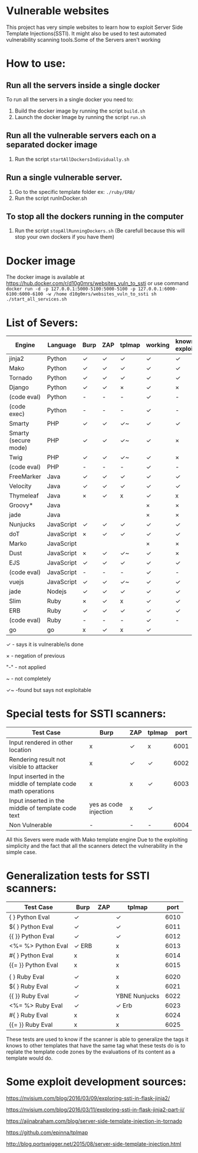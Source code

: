 
# Vulnerable websites
This project has very simple websites to learn how to exploit Server Side Template Injections(SSTI). It might also be used to test automated vulnerability scanning tools.Some of the Servers aren't working

# How to use:
## Run all the servers inside a single docker
To run all the servers in a single docker you need to:
1. Build the docker image by running the script `build.sh`
2. Launch the docker Image by running the script `run.sh`

## Run all the vulnerable servers each on a separated docker image
1. Run the script `startAllDockersIndividually.sh`

## Run a single vulnerable server.
1. Go to the specific template folder ex: `./ruby/ERB/` 
2. Run the script runInDocker.sh

## To stop all the dockers running in the computer
1. Run the script `stopAllRunningDockers.sh` (Be carefull because this will stop your own dockers if you have them)

# Docker image
The docker image is available at https://hub.docker.com/r/d10g0mrs/websites_vuln_to_ssti
or use command
`docker run -d -p 127.0.0.1:5000-5100:5000-5100 -p 127.0.0.1:6000-6100:6000-6100 -w /home d10g0mrs/websites_vuln_to_ssti sh ./start_all_services.sh`



# List of Severs:

| Engine              |Language  |Burp|ZAP|tplmap|working|known exploit|port| tags                    |
| ---                 |---       |--- |---| ---  | ---   | ---         | ---| ---                     | 
| jinja2              |Python    |✓   | ✓ | ✓    | ✓     | ✓           |5000| {{%s}}                  |       
| Mako                |Python    |✓   | ✓ | ✓    | ✓     | ✓           |5001| ${%s}                   |        
| Tornado             |Python    |✓   | ✓ | ✓    | ✓     | ✓           |5002| {{%s}}                  |        
| Django              |Python    |✓   | ✓ | ×    | ✓     | ×           |5003| {{ }}                   |        
| (code eval)         |Python    |-   | - | -    | ✓     | -           |5004| na                      |        
| (code exec)         |Python    |-   | - | -    | ✓     | -           |5005| na                      |       
| Smarty              |PHP       |✓   | ✓ | ✓~   | ✓     | ✓           |5020| {%s}                    |       
| Smarty (secure mode)|PHP       |✓   | ✓ | ✓~   | ✓     | ×           |5021| {%s}                    |        
| Twig                |PHP       |✓   | ✓ | ✓~   | ✓     | ×           |5022| {{%s}}                  |       
| (code eval)         |PHP       |-   | - | -    | ✓     | -           |5023| na                      |        
| FreeMarker          |Java      |✓   | ✓ | ✓    | ✓     | ✓           |5051| <#%s > ${%s}            |        
| Velocity            |Java      |✓   | ✓ | ✓    | ✓     | ✓           |5052| #set($x=1+1)${x}        |        
| Thymeleaf           |Java      |×   | ✓ | x    | ✓     | x           |5053| <p th:text="${%s}"></p> |      
| Groovy*             |Java      |    |   |      | ×     | ×           |×   | ×                       |     
| jade                |Java      |    |   |      | ×     | ×           |×   | ×                       |     
| Nunjucks            |JavaScript|✓   | ✓ | ✓    | ✓     | ✓           |5062| {{%s}}                  |      
| doT                 |JavaScript|×   | ✓ | ✓    | ✓     | ✓           |5063| {{=%s}}                 |    
| Marko               |JavaScript|    |   |      | ×     | ×           |×   | ×                       |    
| Dust                |JavaScript|×   | ✓ | ✓~   | ✓     | ×           |5065| {#%s}or{%s}or{@%s}      |  
| EJS                 |JavaScript|✓   | ✓ | ✓    | ✓     | ✓           |5066| <%= %>                  | 
| (code eval)         |JavaScript|-   | - | -    | ✓     | -           |5067| na                      | 
| vuejs               |JavaScript|✓   | ✓ | ✓~   | ✓     | ✓           |5068| {{%s}}                  | 
| jade                |Nodejs    |✓   | ✓ | ✓    | ✓     | ✓           |5069| #{%s}                   |     
| Slim                |Ruby      |×   | ✓ | x    | ✓     | ✓           |5080| #{%s}                   | 
| ERB                 |Ruby      |✓   | ✓ | ✓    | ✓     | ✓           |5081| <%=%s%>                 | 
| (code eval)         |Ruby      |-   | - | -    | ✓     | -           |5082| na                      |
| go                  |go        |x   | ✓ | x    | ✓     |             |5090| na                      |


✓ - says it is vulnerable/is done

× - negation of previous

"-" - not applied

~ - not completely 

✓~ -found but says not exploitable

# Special tests for SSTI scanners:
|Test Case                                                               |Burp|ZAP|tplmap|port|
| ---                                                                    |--- |---| ---  | ---|
|Input rendered in other location                                        | x  | ✓ | x    |6001|
|Rendering result not visible to attacker                                | x  | ✓ | ✓    |6002|
|Input inserted in the middle of template code math operations           | x  | x | ✓    |6003|
|Input inserted in the middle of template code text|yes as code injection| x  | ✓ |      |6005|
|Non Vulnerable                                                          | -  | - | -    |6004|

All this Severs were made with Mako template engine Due to the exploiting simplicity and the fact that all the scanners detect the vulnerability in the simple case. 

# Generalization tests for SSTI scanners:
|Test Case          |Burp |ZAP| tplmap      |port|
| ---               |---  |---|  ---        | ---|
|{ } Python Eval    |✓    |   | ✓           |6010|
|${ } Python Eval   |✓    |   | ✓           |6011|
|{{ }} Python Eval  |✓    |   | ✓           |6012|
|<%=  %> Python Eval|✓ ERB|   | x           |6013|
|#{ } Python Eval   |x    |   | x           |6014|
|{{= }} Python Eval |x    |   | x           |6015|
|                   |     |   |             |    |
|{ } Ruby Eval      |✓    |   | x           |6020|
|${ } Ruby Eval     |✓    |   | x           |6021|
|{{ }} Ruby Eval    |✓    |   |YBNE Nunjucks|6022|
|<%=  %> Ruby Eval  |✓    |   |✓ Erb        |6023|
|#{ } Ruby Eval     |x    |   |x            |6024|
|{{= }} Ruby Eval   |x    |   |x            |6025|

These tests are used to know if the scanner is able to generalize the tags it knows to other templates that have the same tag
what these tests do is to replate the template code zones by the evaluations of its content as a template would do.



# Some exploit development sources:
https://nvisium.com/blog/2016/03/09/exploring-ssti-in-flask-jinja2/

https://nvisium.com/blog/2016/03/11/exploring-ssti-in-flask-jinja2-part-ii/

https://ajinabraham.com/blog/server-side-template-injection-in-tornado

https://github.com/epinna/tplmap

http://blog.portswigger.net/2015/08/server-side-template-injection.html

